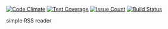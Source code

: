 [![Code Climate](https://codeclimate.com/github/Rigwarl/project-lvl3-s226/badges/gpa.svg)](https://codeclimate.com/github/Rigwarl/project-lvl3-s226)
[![Test Coverage](https://codeclimate.com/github/Rigwarl/project-lvl3-s226/badges/coverage.svg)](https://codeclimate.com/github/Rigwarl/project-lvl3-s226/coverage)
[![Issue Count](https://codeclimate.com/github/Rigwarl/project-lvl3-s226/badges/issue_count.svg)](https://codeclimate.com/github/Rigwarl/project-lvl3-s226)
[![Build Status](https://travis-ci.org/Rigwarl/project-lvl3-s226.svg?branch=master)](https://travis-ci.org/Rigwarl/project-lvl3-s226)

simple RSS reader
